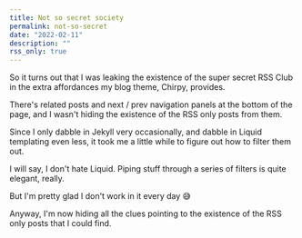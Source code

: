 ```yaml
---
title: Not so secret society
permalink: not-so-secret
date: "2022-02-11"
description: ""
rss_only: true
---
```


So it turns out that I was leaking the existence of the super secret RSS Club in the extra affordances my blog theme, Chirpy, provides.

There's related posts and next / prev navigation panels at the bottom of the page, and I wasn't hiding the existence of the RSS only posts from them.

Since I only dabble in Jekyll very occasionally, and dabble in Liquid templating even less, it took me a little while to figure out how to filter them out.

I will say, I don't hate Liquid. Piping stuff through a series of filters is quite elegant, really.

But I'm pretty glad I don't work in it every day 😅

Anyway, I'm now hiding all the clues pointing to the existence of the RSS only posts that I could find.
